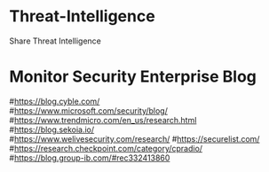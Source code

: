 # Threat-Intelligence
Share Threat Intelligence

# Monitor Security Enterprise Blog  

#https://blog.cyble.com/  
#https://www.microsoft.com/security/blog/  
#https://www.trendmicro.com/en_us/research.html  
#https://blog.sekoia.io/  
#https://www.welivesecurity.com/research/ 
#https://securelist.com/  
#https://research.checkpoint.com/category/cpradio/  
#https://blog.group-ib.com/#rec332413860  
